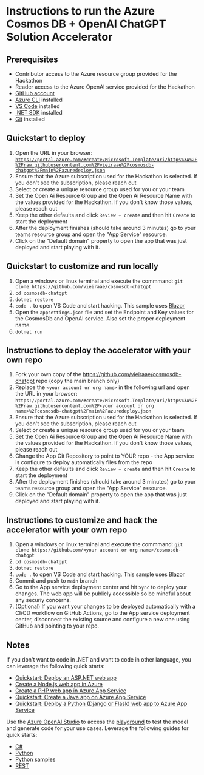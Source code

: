 # Instructions to run the Azure Cosmos DB + OpenAI ChatGPT Solution Accelerator

## Prerequisites
- Contributor access to the Azure resource group provided for the Hackathon
- Reader access to the Azure OpenAI service provided for the Hackathon
- [GitHub account](https://github.com/join)
- [Azure CLI](https://learn.microsoft.com/en-us/cli/azure/install-azure-cli) installed
- [VS Code](https://code.visualstudio.com/Download) installed
- [.NET SDK](https://dotnet.microsoft.com/en-us/download) installed
- [Git](https://git-scm.com/book/en/v2/Getting-Started-Installing-Git) installed 

## Quickstart to deploy
1. Open the URL in your browser: [`https://portal.azure.com/#create/Microsoft.Template/uri/https%3A%2F%2Fraw.githubusercontent.com%2Fvieiraae%2Fcosmosdb-chatgpt%2Fmain%2Fazuredeploy.json`](https://portal.azure.com/#create/Microsoft.Template/uri/https%3A%2F%2Fraw.githubusercontent.com%2Fvieiraae%2Fcosmosdb-chatgpt%2Fmain%2Fazuredeploy.json)
2. Ensure that the Azure subscription used for the Hackathon is selected. If you don't see the subscription, please reach out
3. Select or create a unique resource group used for you or your team
4. Set the Open Ai Resource Group and the Open Ai Resource Name with the values provided for the Hackathon. If you don't know those values, please reach out
5. Keep the other defaults and click `Review + create` and then hit `Create` to start the deployment
6. After the deployment finishes (should take around 3 minutes) go to your teams resource group and open the "App Service" resource.
7. Click on the "Default domain" property to open the app that was just deployed and start playing with it.

## Quickstart to customize and run locally
1. Open a windows or linux terminal and execute the commmand: `git clone https://github.com/vieiraae/cosmosdb-chatgpt`
2. `cd cosmosdb-chatgpt`
3. `dotnet restore`
4. `code .` to open VS Code and start hacking. This sample uses [Blazor](https://dotnet.microsoft.com/en-us/apps/aspnet/web-apps/blazor) 
5. Open the `appsettings.json` file and set the Endpoint and Key values for the CosmosDb and OpenAI service. Also set the proper deployment name.
6. `dotnet run`


## Instructions to deploy the accelerator with your own repo
1. Fork your own copy of the https://github.com/vieiraae/cosmosdb-chatgpt repo (copy the main branch only)
2. Replace the `<your account or org name>` in the following url and open the URL in your browser: `https://portal.azure.com/#create/Microsoft.Template/uri/https%3A%2F%2Fraw.githubusercontent.com%2F<your account or org name>%2Fcosmosdb-chatgpt%2Fmain%2Fazuredeploy.json`
3. Ensure that the Azure subscription used for the Hackathon is selected. If you don't see the subscription, please reach out
4. Select or create a unique resource group used for you or your team
5. Set the Open Ai Resource Group and the Open Ai Resource Name with the values provided for the Hackathon. If you don't know those values, please reach out
6. Change the App Git Repository to point to YOUR repo - the App service is configure to deploy automatically files from the repo
7. Keep the other defaults and click `Review + create` and then hit `Create` to start the deployment
8. After the deployment finishes (should take around 3 minutes) go to your teams resource group and open the "App Service" resource.
9. Click on the "Default domain" property to open the app that was just deployed and start playing with it.

## Instructions to customize and hack the accelerator with your own repo
1. Open a windows or linux terminal and execute the commmand: `git clone https://github.com/<your account or org name>/cosmosdb-chatgpt`
2. `cd cosmosdb-chatgpt`
3. `dotnet restore`
4. `code .` to open VS Code and start hacking. This sample uses [Blazor](https://dotnet.microsoft.com/en-us/apps/aspnet/web-apps/blazor) 
6. Commit and push to `main` branch
7. Go to the App service deployment center and hit `Sync` to deploy your changes. The web app will be publicly accessible so be mindful about any securiy concerns.
8. (Optional) If you want your changes to be deployed automatically with a CI/CD workflow on GitHub Actions, go to the App service deployment center, disconnect the existing source and configure a new one using GitHub and pointing to your repo.

## Notes
If you don't want to code in .NET and want to code in other language, you can leverage the following quick starts:
- [Quickstart: Deploy an ASP.NET web app](https://learn.microsoft.com/en-us/azure/app-service/quickstart-dotnetcore?pivots=development-environment-vscode&tabs=net70)
- [Create a Node.js web app in Azure](https://learn.microsoft.com/en-us/azure/app-service/quickstart-nodejs?pivots=development-environment-vscode&tabs=linux)
- [Create a PHP web app in Azure App Service](https://learn.microsoft.com/en-us/azure/app-service/quickstart-php?pivots=platform-linux&tabs=cli)
- [Quickstart: Create a Java app on Azure App Service](https://learn.microsoft.com/en-us/azure/app-service/quickstart-java?pivots=platform-linux-development-environment-maven&tabs=javase)
- [Quickstart: Deploy a Python (Django or Flask) web app to Azure App Service](https://learn.microsoft.com/en-us/azure/app-service/quickstart-python?tabs=flask%2Cwindows%2Cazure-cli%2Cvscode-deploy%2Cdeploy-instructions-azportal%2Cterminal-bash%2Cdeploy-instructions-zip-azcli)

Use the [Azure OpenAI Studio](https://oai.azure.com/) to access the [playground](https://learn.microsoft.com/en-us/azure/cognitive-services/openai/chatgpt-quickstart?pivots=programming-language-studio&tabs=command-line) to test the model and generate code for your use cases. Leverage the following guides for quick starts:
- [C#](https://learn.microsoft.com/en-us/azure/cognitive-services/openai/chatgpt-quickstart?pivots=programming-language-csharp&tabs=command-line)
- [Python](https://learn.microsoft.com/en-us/azure/cognitive-services/openai/chatgpt-quickstart?pivots=programming-language-python&tabs=command-line)
- [Python samples](https://github.com/Azure-Samples/openai)
- [REST](https://learn.microsoft.com/en-us/azure/cognitive-services/openai/chatgpt-quickstart?pivots=rest-api&tabs=command-line)
